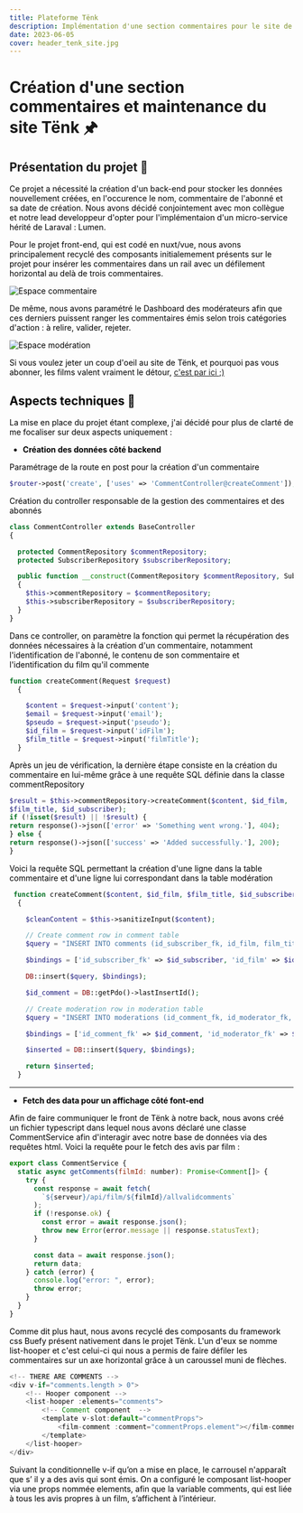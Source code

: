 ```yaml
---
title: Plateforme Tënk
description: Implémentation d'une section commentaires pour le site de Tënk.
date: 2023-06-05
cover: header_tenk_site.jpg
---
```


# Création d'une section commentaires et maintenance du site Tënk 🖈

## Présentation du projet 📜

<font color="black">Ce projet a nécessité la création d'un back-end pour stocker les données nouvellement créées, en l'occurence le nom, commentaire de l'abonné et sa date de création. Nous avons décidé conjointement avec mon collègue et notre lead developpeur d'opter pour l'implémentaion d'un micro-service hérité de Laraval : Lumen.

Pour le projet front-end, qui est codé en nuxt/vue, nous avons principalement recyclé des composants initialemement présents sur le projet pour insérer les commentaires dans un rail avec un défilement horizontal au delà de trois commentaires.

![Espace commentaire](/images/projets/comments.jpg)

De même, nous avons paramétré le Dashboard des modérateurs afin que ces derniers puissent ranger les commentaires émis selon trois catégories d'action : à relire, valider, rejeter.

![Espace modération](/images/projets/moderations.jpg)

Si vous voulez jeter un coup d'oeil au site de Tënk, et pourquoi pas vous abonner, les films valent vraiment le détour, <a href="https://www.on-tenk.com/fr" target="_blank">c'est par ici ;)</a>

## Aspects techniques 📐

La mise en place du projet étant complexe, j'ai décidé pour plus de clarté de me focaliser sur deux aspects uniquement :

- **Création des données côté backend**

Paramétrage de la route en post pour la création d'un commentaire

```php
$router->post('create', ['uses' => 'CommentController@createComment']);
```

Création du controller responsable de la gestion des commentaires et des abonnés

```php
class CommentController extends BaseController
{

  protected CommentRepository $commentRepository;
  protected SubscriberRepository $subscriberRepository;

  public function __construct(CommentRepository $commentRepository, SubscriberRepository $subscriberRepository)
  {
    $this->commentRepository = $commentRepository;
    $this->subscriberRepository = $subscriberRepository;
  }
}
```

Dans ce controller, on paramètre la fonction qui permet la récupération des données nécessaires à la création d'un commentaire, notamment l'identification de l'abonné, le contenu de son commentaire et l'identification du film qu'il commente

```php
function createComment(Request $request)
  {

    $content = $request->input('content');
    $email = $request->input('email');
    $pseudo = $request->input('pseudo');
    $id_film = $request->input('idFilm');
    $film_title = $request->input('filmTitle');
  }
```

Après un jeu de vérification, la dernière étape consiste en la création du commentaire en lui-même grâce à une requête SQL définie dans la classe commentRepository

```php
$result = $this->commentRepository->createComment($content, $id_film,
$film_title, $id_subscriber);
if (!isset($result) || !$result) {
return response()->json(['error' => 'Something went wrong.'], 404);
} else {
return response()->json(['success' => 'Added successfully.'], 200);
}
```

Voici la requête SQL permettant la création d'une ligne dans la table commentaire et d'une ligne lui correspondant dans la table modération

```php
 function createComment($content, $id_film, $film_title, $id_subscriber)
  {

    $cleanContent = $this->sanitizeInput($content);

    // Create comment row in comment table
    $query = "INSERT INTO comments (id_subscriber_fk, id_film, film_title, content) VALUES (:id_subscriber_fk, :id_film, :film_title, :content)";

    $bindings = ['id_subscriber_fk' => $id_subscriber, 'id_film' => $id_film, 'film_title' => $film_title, 'content' => $cleanContent];

    DB::insert($query, $bindings);

    $id_comment = DB::getPdo()->lastInsertId();

    // Create moderation row in moderation table
    $query = "INSERT INTO moderations (id_comment_fk, id_moderator_fk, status) VALUES (:id_comment_fk, :id_moderator_fk, :status)";

    $bindings = ['id_comment_fk' => $id_comment, 'id_moderator_fk' => $id_moderator, 'status' => 'A relire'];

    $inserted = DB::insert($query, $bindings);

    return $inserted;
  }
```

---

- **Fetch des data pour un affichage côté font-end**

Afin de faire communiquer le front de Tënk à notre back, nous avons créé un fichier
typescript dans lequel nous avons déclaré une classe CommentService afin d'interagir avec
notre base de données via des requêtes html.
Voici la requête pour le fetch des avis par film :

```js
export class CommentService {
  static async getComments(filmId: number): Promise<Comment[]> {
    try {
      const response = await fetch(
        `${serveur}/api/film/${filmId}/allvalidcomments`
      );
      if (!response.ok) {
        const error = await response.json();
        throw new Error(error.message || response.statusText);
      }

      const data = await response.json();
      return data;
    } catch (error) {
      console.log("error: ", error);
      throw error;
    }
  }
}
```

Comme dit plus haut, nous avons recyclé des composants du framework css Buefy présent nativement dans le projet Tënk. L'un d'eux se nomme list-hooper et c'est celui-ci qui nous a permis de faire défiler les commentaires sur un axe horizontal grâce à un caroussel muni de flèches.

```js
<!-- THERE ARE COMMENTS -->
<div v-if="comments.length > 0">
    <!-- Hooper component -->
    <list-hooper :elements="comments">
        <!-- Comment component  -->
        <template v-slot:default="commentProps">
            <film-comment :comment="commentProps.element"></film-comment>
        </template>
    </list-hooper>
</div>
```

Suivant la conditionnelle v-if qu’on a mise en place, le carrousel n'apparaît que s’ il y a des avis qui sont émis.
On a configuré le composant list-hooper via une props nommée elements, afin que la variable comments, qui est liée à tous les avis propres à un film, s’affichent à l’intérieur.

<!-- # Hello, World 👋🏻

This is a paragraph.

This is another paragraph.

![Earth from Space](/images/blog/nasa-Q1p7bh3SHj8-unsplash.jpg)

## This is a heading 2

You can use lists

- list item 1
- list item 2
- list item 3

You can use code blocks

```js
const hello = "world";
console.log(hello);
``` -->
<!-- You can use blockquotes

> This is a blockquote

You can use links

[This is a link](https://www.google.com)

You can use tables

| Column 1 | Column 2 |
| -------- | -------- |
| Row 1    | Row 1    |
| Row 2    | Row 2    |
| Row 3    | Row 3    |

You can use horizontal rules

---

You can use emphasis

**This is bold**

_This is italic_

You can use inline code

`const hello = 'world';`

:::callout{title="Hello World Callout"}
This is a quick tip about markdown
::: -->
